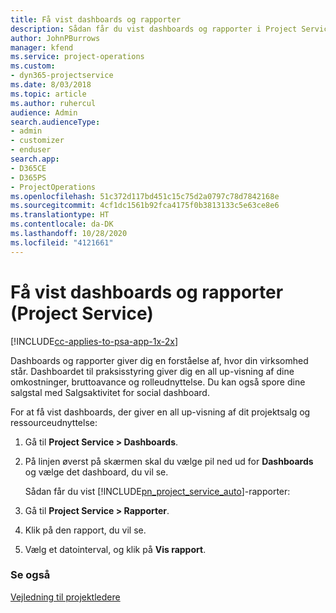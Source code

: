 ```yaml
---
title: Få vist dashboards og rapporter
description: Sådan får du vist dashboards og rapporter i Project Service
author: JohnPBurrows
manager: kfend
ms.service: project-operations
ms.custom:
- dyn365-projectservice
ms.date: 8/03/2018
ms.topic: article
ms.author: ruhercul
audience: Admin
search.audienceType:
- admin
- customizer
- enduser
search.app:
- D365CE
- D365PS
- ProjectOperations
ms.openlocfilehash: 51c372d117bd451c15c75d2a0797c78d7842168e
ms.sourcegitcommit: 4cf1dc1561b92fca4175f0b3813133c5e63ce8e6
ms.translationtype: HT
ms.contentlocale: da-DK
ms.lasthandoff: 10/28/2020
ms.locfileid: "4121661"
---
```

# <a name="view-dashboards-and-reports-project-service"></a>Få vist dashboards og rapporter (Project Service)

[!INCLUDE[cc-applies-to-psa-app-1x-2x](../includes/cc-applies-to-psa-app-1x-2x.md)]

Dashboards og rapporter giver dig en forståelse af, hvor din virksomhed står. Dashboardet til praksisstyring giver dig en all up-visning af dine omkostninger, bruttoavance og rolleudnyttelse. Du kan også spore dine salgstal med Salgsaktivitet for social dashboard.  
  
 For at få vist dashboards, der giver en all up-visning af dit projektsalg og ressourceudnyttelse:  
  
1. Gå til **Project Service > Dashboards**.  
  
2. På linjen øverst på skærmen skal du vælge pil ned ud for **Dashboards** og vælge det dashboard, du vil se.  
  
   Sådan får du vist [!INCLUDE[pn_project_service_auto](../includes/pn-project-service-auto.md)]-rapporter:  
  
3. Gå til **Project Service > Rapporter**.  
  
4. Klik på den rapport, du vil se.  
  
5. Vælg et datointerval, og klik på **Vis rapport**.  
  
### <a name="see-also"></a>Se også  
 [Vejledning til projektledere](../psa/project-manager-guide.md)
